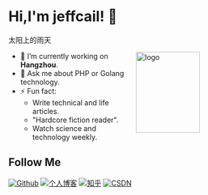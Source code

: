 <!--
**jeffcail/jeffcail** is a ✨ _special_ ✨ repository because its `README.md` (this file) appears on your GitHub profile.

Here are some ideas to get you started:
- 🔭 I’m currently working on ...
- 👯 I’m looking to collaborate on ...
- 🤔 I’m looking for help with ...
- 💬 Ask me about ...
- 📫 How to reach me: ...
- 😄 Pronouns: ...
- ⚡ Fun fact: ...
-->



# Hi,I'm jeffcail! 👋
太阳上的雨天

<img src="https://github-readme-stats.vercel.app/api?username=jeffcail&show_icons=true&theme=vue" alt="logo" height="160" align="right" width="50%" />

- 🔭 I’m currently working on **Hangzhou**.
- 💬 Ask me about PHP or Golang technology.
- ⚡ Fun fact: 
  - Write technical and life articles.
  - "Hardcore fiction reader".
  - Watch science and technology weekly.

## Follow Me
[![Github](https://img.shields.io/github/followers/duktig666?label=Github&style=social)](https://github.com/jeffcail)
[![个人博客](https://img.shields.io/badge/-太阳上的雨天个人博客（blog.caixiaoxin.cn）-c14438?style=flat-square&logo=B&logoColor=white)](http://blog.caixiaoxin.cn/)
[![知乎](https://img.shields.io/badge/-知乎-c14438?style=flat-square&logo=B&logoColor=blue)](https://www.zhihu.com/people/cai-cai-55-44-82)
[![CSDN](https://img.shields.io/badge/-CSDN-c14438?style=flat-square&logo=C&logoColor=white)](https://blog.csdn.net/weixin_43713498?spm=1000.2115.3001.5343)
